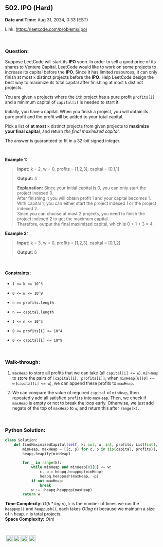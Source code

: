 ## 502. IPO (Hard)
**Date and Time:** Aug 31, 2024, 0:33 (EST)

Link: https://leetcode.com/problems/ipo/

<br>

### Question:
Suppose LeetCode will start its **IPO** soon. In order to sell a good price of its shares to Venture Capital, LeetCode would like to work on some projects to increase its capital before the **IPO**. Since it has limited resources, it can only finish at most `k` distinct projects before the **IPO**. Help LeetCode design the best way to maximize its total capital after finishing at most `k` distinct projects.

You are given `n` projects where the `ith` project has a pure profit `profits[i]` and a minimum capital of `capital[i]` is needed to start it.

Initially, you have `w` capital. When you finish a project, you will obtain its pure profit and the profit will be added to your total capital.

Pick a list of **at most** `k` distinct projects from given projects to **maximize your final capital**, and return _the final maximized capital_.

The answer is guaranteed to fit in a 32-bit signed integer.

<br>

**Example 1:**
> **Input:** k = 2, w = 0, profits = [1,2,3], capital = [0,1,1]
> 
> **Output:** 4
>
> **Explanation:** Since your initial capital is 0, you can only start the project indexed 0. <br>
> After finishing it you will obtain profit 1 and your capital becomes 1. <br>
> With capital 1, you can either start the project indexed 1 or the project indexed 2. <br>
> Since you can choose at most 2 projects, you need to finish the project indexed 2 to get the maximum capital. <br>
> Therefore, output the final maximized capital, which is 0 + 1 + 3 = 4.

**Example 2:**
> **Input:** k = 3, w = 0, profits = [1,2,3], capital = [0,1,2]
> 
> **Output:** 6

<br>

#### Constraints:
* `1 <= k <= 10^5`

* `0 <= w <= 10^9`

* `n == profits.length`

* `n == capital.length`

* `1 <= n <= 10^5`

* `0 <= profits[i] <= 10^4`

* `0 <= capital[i] <= 10^9`

<br>

### Walk-through: 
1. `maxHeap` to store all profits that we can take (all `capital[i] <= w`). `minHeap` to store the pairs of `[capital[i], profits[i]]`, when `minHeap[0][0] <= w` (`capital[i] <= w`), we can append these profits to `maxHeap`.

2. We can compare the value of required `capital` of `minHeap`, then repeatedly add all satisfied `profits` into `maxHeap`. Then, we check if `maxHeap` is empty or not to break the loop early. Otherwise, we just add negate of the top of `maxHeap` to `w`, and return this after `range(k)`.

<br>

### Python Solution:
```python
class Solution:
    def findMaximizedCapital(self, k: int, w: int, profits: List[int], capital: List[int]) -> int:
        minHeap, maxHeap = [(c, p) for c, p in zip(capital, profits)], []
        heapq.heapify(minHeap)
        
        for _ in range(k):
            while minHeap and minHeap[0][0] <= w:
                c, p = heapq.heappop(minHeap)
                heapq.heappush(maxHeap, -p)
            if not maxHeap:
                break
            w += -heapq.heappop(maxHeap)
        return w
```
**Time Complexity:** $O(k*log\ n)$, `k` is the number of times we run the `heappop()` and `heappush()`, each takes $O(log\ n)$ because we maintain a size of `n` heap. `n` is total projects. <br>
**Space Complexity:** $O(n)$

<br>

<img style="height:22px!important;margin-left:3px;vertical-align:text-bottom;" src="https://mirrors.creativecommons.org/presskit/icons/cc.svg?ref=chooser-v1" alt="CC BY-NC-SA" title="CC BY-NC-SA"><img style="height:22px!important;margin-left:3px;vertical-align:text-bottom;" src="https://mirrors.creativecommons.org/presskit/icons/by.svg?ref=chooser-v1" alt="BY: credit must be given to the creator" title="BY: credit must be given to the creator"><img style="height:22px!important;margin-left:3px;vertical-align:text-bottom;" src="https://mirrors.creativecommons.org/presskit/icons/nc.svg?ref=chooser-v1" alt="NC: Only noncommercial uses of the work are permitted" title="NC: Only noncommercial uses of the work are permitted"><img style="height:22px!important;margin-left:3px;vertical-align:text-bottom;" src="https://mirrors.creativecommons.org/presskit/icons/sa.svg?ref=chooser-v1" alt="SA: Adaptations must be shared under the same terms" title="SA: Adaptations must be shared under the same terms">